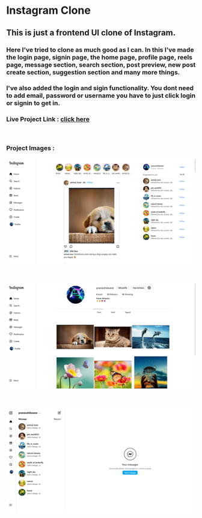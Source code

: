 # Instagram Clone

## This is just a frontend UI clone of Instagram.

### Here I've tried to clone as much good as I can. In this I've made the login page, signin page, the home page, profile page, reels page, message section, search section, post preview, new post create section, suggestion section and many more things.

### I've also added the login and sigin functionality. You dont need to add email, password or username you have to just click login or signin to get in.

### Live Project Link : [ click here ](https://instagram-pranav.vercel.app)

<br/>

### __Project Images :__
![Project Preview Image](/public/preview1.png)

<br/>

![Project Preview Image](/public/preview2.png)

<br/>

![Project Preview Image](/public/preview3.png)
